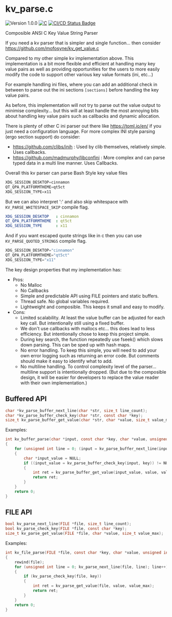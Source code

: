 # kv_parse.c

<versionBadge>![Version 1.0.0](https://img.shields.io/badge/version-1.0.0-blue.svg)</versionBadge>
[![C](https://img.shields.io/badge/Language-C-blue.svg)](https://en.wikipedia.org/wiki/C_(programming_language))
[![CI/CD Status Badge](https://github.com/mofosyne/kv_get_value.c/actions/workflows/c-cpp.yml/badge.svg)](https://github.com/mofosyne/kv_get_value/actions)

Composible ANSI C Key Value String Parser

If you need a kv parser that is simpler and single function... then consider <https://github.com/mofosyne/kv_get_value.c>

Compared to my other simple kv implementation above. This implementation is a bit more flexible 
and efficient at handling many key value pairs as well as providing opportunities for the users
to more easily modify the code to support other various key value formats (ini, etc...)

For example handling ini files, where you can add an additional check in between to parse out
the ini sections `[sections]` before handling the key value pairs.

As before, this implementation will not try to parse out the value output to minimise complexity...
but this will at least handle the most annoying bits about handling key value pairs such as callbacks 
and dynamic allocation.

There is plenty of other C ini parser out there like <https://toml.io/en/> if you just need a
configuration language. For more complex INI style parsing (ergo section support) do consider:

* <https://github.com/clibs/inih> : Used by clib themselves, relatively simple. Uses callbacks.
* <https://github.com/madmurphy/libconfini> : More complex and can parse typed data in a multi line manner. Uses Callbacks.

Overall this kv parser can parse Bash Style key value files

```c
XDG_SESSION_DESKTOP=cinnamon
QT_QPA_PLATFORMTHEME=qt5ct
XDG_SESSION_TYPE=x11
```

But we can also interpret ':' and also skip whitespace with `KV_PARSE_WHITESPACE_SKIP` compile flag.

```yaml
XDG_SESSION_DESKTOP   : cinnamon
QT_QPA_PLATFORMTHEME  : qt5ct
XDG_SESSION_TYPE      : x11
```

And if you want escaped quote strings like in c then you can use `KV_PARSE_QUOTED_STRINGS` compile flag.

```c
XDG_SESSION_DESKTOP="cinnamon"
QT_QPA_PLATFORMTHEME="qt5ct"
XDG_SESSION_TYPE="x11"
```

The key design properties that my implementation has:
* Pros:
    - No Malloc
    - No Callbacks
    - Simple and predictable API using FILE pointers and static buffers.
    - Thread safe. No global variables required.
    - Lightweight and composible. This keeps it small and easy to modify.
* Cons:
    - Limited scalability. At least the value buffer can be adjusted for each key call. But intentionally still using a fixed buffer.
    - We don't use callbacks with mallocs etc... this does lead to less efficiency. But intentionally chose to keep this project simple.
    - During key search, the function repeatedly use fseek() which slows down parsing. This can be sped up with hash maps.
    - No error handling. To keep this simple, you will need to add your own error logging such as returning an error code.
      But comments should make it easy to identify what to add.
    - No multiline handling. To control complexity level of the parser... multiline support is intentionally dropped.
      (But due to the composible design, it will be easier for developers to replace the value reader with their own implementation.)

## Buffered API

```c
char *kv_parse_buffer_next_line(char *str, size_t line_count);
char *kv_parse_buffer_check_key(char *str, const char *key);
size_t kv_parse_buffer_get_value(char *str, char *value, size_t value_max);
```

Examples: 

```c
int kv_buffer_parse(char *input, const char *key, char *value, unsigned int value_max)
{
    for (unsigned int line = 0; (input = kv_parse_buffer_next_line(input, line)) != NULL; line++)
    {
        char *input_value = NULL;
        if ((input_value = kv_parse_buffer_check_key(input, key)) != NULL)
        {
            int ret = kv_parse_buffer_get_value(input_value, value, value_max);
            return ret;
        }
    }
    return 0;
}
```

## FILE API

```c
bool kv_parse_next_line(FILE *file, size_t line_count);
bool kv_parse_check_key(FILE *file, const char *key);
size_t kv_parse_get_value(FILE *file, char *value, size_t value_max);
```

Examples:

```c
int kv_file_parse(FILE *file, const char *key, char *value, unsigned int value_max)
{
    rewind(file);
    for (unsigned int line = 0; kv_parse_next_line(file, line); line++)
    {
        if (kv_parse_check_key(file, key))
        {
            int ret = kv_parse_get_value(file, value, value_max);
            return ret;
        }
    }
    return 0;
}
```
